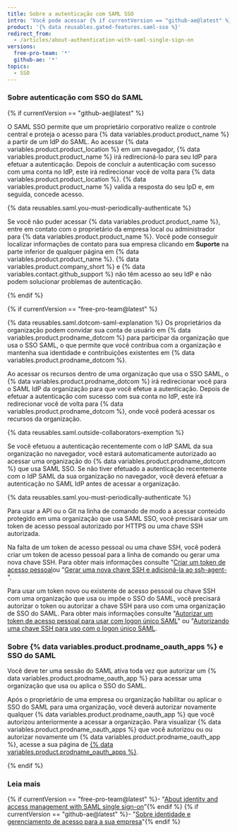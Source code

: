 ```yaml
---
title: Sobre a autenticação com SAML SSO
intro: 'Você pode acessar {% if currentVersion == "github-ae@latest" %}{% data variables.product.product_location %}{% elsif currentVersion == "free-pro-team@latest" %}uma organização que usa o logon único SAML (SSO){% endif %} efetuando a autenticação {% if currentVersion == "github-ae@latest" %}com o logon único SAML (SSO) {% endif %}através de um provedor de identidade (IdP).{% if currentVersion == "free-pro-team@latest" %} Após efetuar a autenticação com o IdP em {% data variables.product.product_name %}, você deve autorizar qualquer token de acesso pessoal, chave SSH, ou {% data variables.product.prodname_oauth_app %} que deseja acessar os recursos da organização.{% endif %}'
product: '{% data reusables.gated-features.saml-sso %}'
redirect_from:
  - /articles/about-authentication-with-saml-single-sign-on
versions:
  free-pro-team: '*'
  github-ae: '*'
topics:
  - SSO
---
```


### Sobre autenticação com SSO do SAML

{% if currentVersion == "github-ae@latest" %}

O SAML SSO permite que um proprietário corporativo realize o controle central e proteja o acesso para {% data variables.product.product_name %} a partir de um IdP do SAML. Ao acessar {% data variables.product.product_location %} em um navegador, {% data variables.product.product_name %} irá redirecioná-lo para seu IdP para efetuar a autenticação. Depois de concluir a autenticação com sucesso com uma conta no IdP, este irá redirecionar você de volta para {% data variables.product.product_location %}. {% data variables.product.product_name %} valida a resposta do seu IpD e, em seguida, concede acesso.

{% data reusables.saml.you-must-periodically-authenticate %}

Se você não puder acessar {% data variables.product.product_name %}, entre em contato com o proprietário da empresa local ou administrador para {% data variables.product.product_name %}. Você pode conseguir localizar informações de contato para sua empresa clicando em **Suporte** na parte inferior de qualquer página em {% data variables.product.product_name %}. {% data variables.product.company_short %} e {% data variables.contact.github_support %} não têm acesso ao seu IdP e não podem solucionar problemas de autenticação.

{% endif %}

{% if currentVersion == "free-pro-team@latest" %}

{% data reusables.saml.dotcom-saml-explanation %} Os proprietários da organização podem convidar sua conta de usuário em {% data variables.product.prodname_dotcom %} para participar da organização que usa o SSO SAML, o que permite que você contribua com a organização e mantenha sua identidade e contribuições existentes em {% data variables.product.prodname_dotcom %}.

Ao acessar os recursos dentro de uma organização que usa o SSO SAML, o {% data variables.product.prodname_dotcom %} irá redirecionar você para o SAML IdP da organização para que você efetue a autenticação. Depois de efetuar a autenticação com sucesso com sua conta no IdP, este irá redirecionar você de volta para {% data variables.product.prodname_dotcom %}, onde você poderá acessar os recursos da organização.

{% data reusables.saml.outside-collaborators-exemption %}

Se você efetuou a autenticação recentemente com o IdP SAML da sua organização no navegador, você estará automaticamente autorizado ao acessar uma organização do {% data variables.product.prodname_dotcom %} que usa SAML SSO. Se não tiver efetuado a autenticação recentemente com o IdP SAML da sua organização no navegador, você deverá efetuar a autenticação no SAML IdP antes de acessar a organização.

{% data reusables.saml.you-must-periodically-authenticate %}

Para usar a API ou o Git na linha de comando de modo a acessar conteúdo protegido em uma organização que usa SAML SSO, você precisará usar um token de acesso pessoal autorizado por HTTPS ou uma chave SSH autorizada.

Na falta de um token de acesso pessoal ou uma chave SSH, você poderá criar um token de acesso pessoal para a linha de comando ou gerar uma nova chave SSH. Para obter mais informações consulte "[Criar um token de acesso pessoal](/github/authenticating-to-github/creating-a-personal-access-token)ou "[Gerar uma nova chave SSH e adicioná-la ao ssh-agent-](/articles/generating-a-new-ssh-key-and-adding-it-to-the-ssh-agent)".

Para usar um token novo ou existente de acesso pessoal ou chave SSH com uma organização que usa ou impõe o SSO do SAML, você precisará autorizar o token ou autorizar a chave SSH para uso com uma organização de SSO do SAML. Para obter mais informações consulte "[Autorizar um token de acesso pessoal para usar com logon único SAML](/articles/authorizing-a-personal-access-token-for-use-with-saml-single-sign-on)" ou "[Autorizando uma chave SSH para uso com o logon único SAML](/articles/authorizing-an-ssh-key-for-use-with-saml-single-sign-on).

### Sobre {% data variables.product.prodname_oauth_apps %} e SSO do SAML

Você deve ter uma sessão do SAML ativa toda vez que autorizar um {% data variables.product.prodname_oauth_app %} para acessar uma organização que usa ou aplica o SSO do SAML.

Após o proprietário de uma empresa ou organização habilitar ou aplicar o SSO do SAML para uma organização, você deverá autorizar novamente qualquer {% data variables.product.prodname_oauth_app %} que você autorizou anteriormente a acessar a organização. Para visualizar {% data variables.product.prodname_oauth_apps %} que você autorizou ou ou autorizar novamente um {% data variables.product.prodname_oauth_app %}, acesse a sua página de [{% data variables.product.prodname_oauth_apps %}](https://github.com/settings/applications).

{% endif %}

### Leia mais

{% if currentVersion == "free-pro-team@latest" %}- "[About identity and access management with SAML single sign-on](/organizations/managing-saml-single-sign-on-for-your-organization/about-identity-and-access-management-with-saml-single-sign-on)"{% endif %}
{% if currentVersion == "github-ae@latest" %}- "[Sobre identidade e gerenciamento de acesso para a sua empresa](/admin/authentication/about-identity-and-access-management-for-your-enterprise)"{% endif %}
